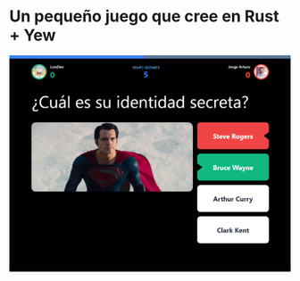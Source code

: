 # Un pequeño juego que cree en Rust + Yew
![alt text](https://raw.githubusercontent.com/luislozad/app_yew_example/master/game.png)
